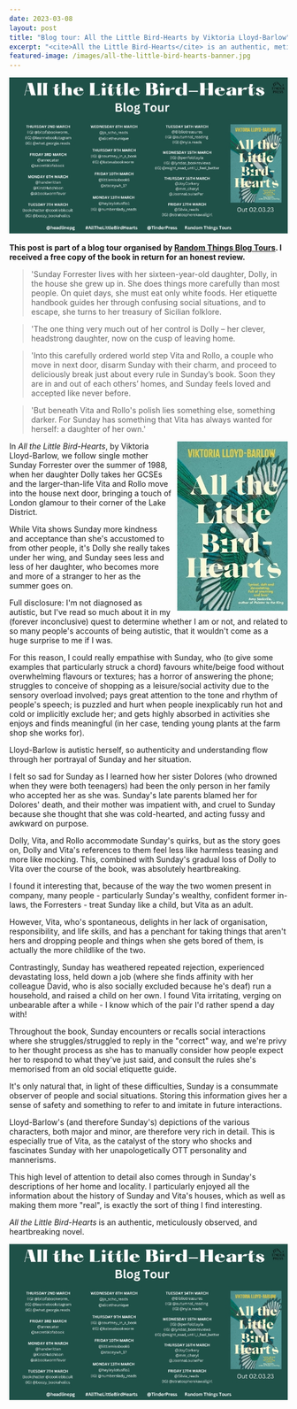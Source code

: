 ```yaml
---
date: 2023-03-08
layout: post
title: "Blog tour: All the Little Bird-Hearts by Viktoria Lloyd-Barlow"
excerpt: "<cite>All the Little Bird-Hearts</cite> is an authentic, meticulously observed, and heartbreaking novel."
featured-image: /images/all-the-little-bird-hearts-banner.jpg
---
```


![All the Little Bird-Hearts blog tour banner](/images/all-the-little-bird-hearts-banner.jpg)

**This post is part of a blog tour organised by [Random Things Blog Tours](http://randomthingsthroughmyletterbox.blogspot.com/p/services-to-publishers-authors-blog.html). I received a free copy of the book in return for an honest review.**

> 'Sunday Forrester lives with her sixteen-year-old daughter, Dolly, in the house she grew up in. She does things more carefully than most people. On quiet days, she must eat only white foods. Her etiquette handbook guides her through confusing social situations, and to escape, she turns to her treasury of Sicilian folklore.

> 'The one thing very much out of her control is Dolly – her clever, headstrong daughter, now on the cusp of leaving home.

> 'Into this carefully ordered world step Vita and Rollo, a couple who move in next door, disarm Sunday with their charm, and proceed to deliciously break just about every rule in Sunday’s book. Soon they are in and out of each others’ homes, and Sunday feels loved and accepted like never before.

> 'But beneath Vita and Rollo's polish lies something else, something darker. For Sunday has something that Vita has always wanted for herself: a daughter of her own.'

<img src="/images/all-the-little-bird-hearts-200.jpg" alt="All the Little Bird-Hearts" style="float: right; margin-bottom: 10px; margin-left: 10px;">

In <cite>All the Little Bird-Hearts</cite>, by Viktoria Lloyd-Barlow, we follow single mother Sunday Forrester over the summer of 1988, when her daughter Dolly takes her GCSEs and the larger-than-life Vita and Rollo move into the house next door, bringing a touch of London glamour to their corner of the Lake District.

While Vita shows Sunday more kindness and acceptance than she's accustomed to from other people, it's Dolly she really takes under her wing, and Sunday sees less and less of her daughter, who becomes more and more of a stranger to her as the summer goes on.

Full disclosure: I'm not diagnosed as autistic, but I've read so much about it in my (forever inconclusive) quest to determine whether I am or not, and related to so many people's accounts of being autistic, that it wouldn't come as a huge surprise to me if I was.

For this reason, I could really empathise with Sunday, who (to give some examples that particularly struck a chord) favours white/beige food without overwhelming flavours or textures; has a horror of answering the phone; struggles to conceive of shopping as a leisure/social activity due to the sensory overload involved; pays great attention to the tone and rhythm of people's speech; is puzzled and hurt when people inexplicably run hot and cold or implicitly exclude her; and gets highly absorbed in activities she enjoys and finds meaningful (in her case, tending young plants at the farm shop she works for).

Lloyd-Barlow is autistic herself, so authenticity and understanding flow through her portrayal of Sunday and her situation.

I felt so sad for Sunday as I learned how her sister Dolores (who drowned when they were both teenagers) had been the only person in her family who accepted her as she was. Sunday's late parents blamed her for Dolores' death, and their mother was impatient with, and cruel to Sunday because she thought that she was cold-hearted, and acting fussy and awkward on purpose.

Dolly, Vita, and Rollo accommodate Sunday's quirks, but as the story goes on, Dolly and Vita's references to them feel less like harmless teasing and more like mocking. This, combined with Sunday's gradual loss of Dolly to Vita over the course of the book, was absolutely heartbreaking.

I found it interesting that, because of the way the two women present in company, many people - particularly Sunday's wealthy, confident former in-laws, the Forresters - treat Sunday like a child, but Vita as an adult.

However, Vita, who's spontaneous, delights in her lack of organisation, responsibility, and life skills, and has a penchant for taking things that aren't hers and dropping people and things when she gets bored of them, is actually the more childlike of the two.

Contrastingly, Sunday has weathered repeated rejection, experienced devastating loss, held down a job (where she finds affinity with her colleague David, who is also socially excluded because he's deaf) run a household, and raised a child on her own. I found Vita irritating, verging on unbearable after a while - I know which of the pair I'd rather spend a day with!

Throughout the book, Sunday encounters or recalls social interactions where she struggles/struggled to reply in the "correct" way, and we're privy to her thought process as she has to manually consider how people expect her to respond to what they've just said, and consult the rules she's memorised from an old social etiquette guide.

It's only natural that, in light of these difficulties, Sunday is a consummate observer of people and social situations. Storing this information gives her a sense of safety and something to refer to and imitate in future interactions.

Lloyd-Barlow's (and therefore Sunday's) depictions of the various characters, both major and minor, are therefore very rich in detail. This is especially true of Vita, as the catalyst of the story who shocks and fascinates Sunday with her unapologetically OTT personality and mannerisms.

This high level of attention to detail also comes through in Sunday's descriptions of her home and locality. I particularly enjoyed all the information about the history of Sunday and Vita's houses, which as well as making them more "real", is exactly the sort of thing I find interesting.

<cite>All the Little Bird-Hearts</cite> is an authentic, meticulously observed, and heartbreaking novel.

![All the Little Bird-Hearts blog tour banner](/images/all-the-little-bird-hearts-banner.jpg)